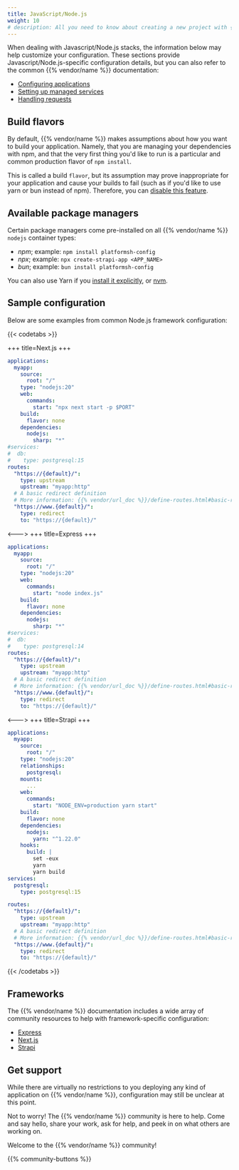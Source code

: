 ```yaml
---
title: JavaScript/Node.js
weight: 10
# description: All you need to know about creating a new project with {{% vendor/name %}}
---
```


When dealing with Javascript/Node.js stacks, the information below may help customize your configuration.
These sections provide Javascript/Node.js-specific configuration details, but you can also refer to the common {{% vendor/name %}} documentation:

- [Configuring applications](/create-apps)
- [Setting up managed services](/add-services)
- [Handling requests](/define-routes)

## Build flavors

By default, {{% vendor/name %}} makes assumptions about how you want to build your application.
Namely, that you are managing your dependencies with npm, and that the very first thing you'd like to run is a particular and common production flavor of `npm install`.

This is called a build `flavor`, but its assumption may prove inappropriate for your application and cause your builds to fail (such as if you'd like to use yarn or bun instead of npm).
Therefore, you can [disable this feature](/languages/nodejs#dependencies).

## Available package managers

Certain package managers come pre-installed on all {{% vendor/name %}} `nodejs` container types:

* *npm*; example: ``npm install platformsh-config``
* *npx*; example: ``npx create-strapi-app <APP_NAME>``
* *bun*; example: ``bun install platformsh-config``

You can also use Yarn if you [install it explicitly](/languages/nodejs#use-yarn-as-a-package-manager), or [nvm](/languages/nodejs/node-version.md#use-nvm).

## Sample configuration

Below are some examples from common Node.js framework configuration:

{{< codetabs >}}

+++
title=Next.js
+++

```yaml {configFile="app"}
applications:
  myapp:
    source:
      root: "/"
    type: "nodejs:20"
    web:
      commands:
        start: "npx next start -p $PORT"
    build:
      flavor: none
    dependencies:
      nodejs:
        sharp: "*"
#services:
#  db:
#    type: postgresql:15
routes:
  "https://{default}/":
    type: upstream
    upstream: "myapp:http"
  # A basic redirect definition
  # More information: {{% vendor/url_doc %}}/define-routes.html#basic-redirect-definition
  "https://www.{default}/":
    type: redirect
    to: "https://{default}/"
```

<--->
+++
title=Express
+++

```yaml {configFile="app"}
applications:
  myapp:
    source:
      root: "/"
    type: "nodejs:20"
    web:
      commands:
        start: "node index.js"
    build:
      flavor: none
    dependencies:
      nodejs:
        sharp: "*"
#services:
#  db:
#    type: postgresql:14
routes:
  "https://{default}/":
    type: upstream
    upstream: "myapp:http"
  # A basic redirect definition
  # More information: {{% vendor/url_doc %}}/define-routes.html#basic-redirect-definition
  "https://www.{default}/":
    type: redirect
    to: "https://{default}/"
```


<--->
+++
title=Strapi
+++

```yaml {configFile="app"}
applications:
  myapp:
    source:
      root: "/"
    type: "nodejs:20"
    relationships:
      postgresql:
    mounts:
      ...
    web:
      commands:
        start: "NODE_ENV=production yarn start"
    build:
      flavor: none
    dependencies:
      nodejs:
        yarn: "^1.22.0"
    hooks:
      build: |
        set -eux
        yarn
        yarn build
services:
  postgresql:
    type: postgresql:15

routes:
  "https://{default}/":
    type: upstream
    upstream: "myapp:http"
  # A basic redirect definition
  # More information: {{% vendor/url_doc %}}/define-routes.html#basic-redirect-definition
  "https://www.{default}/":
    type: redirect
    to: "https://{default}/"
```

{{< /codetabs >}}

## Frameworks

The {{% vendor/name %}} documentation includes a wide array of community resources to help with framework-specific configuration:

- [Express](/get-started/stacks/express)
- [Next.js](/get-started/stacks/nextjs)
- [Strapi](/get-started/stacks/strapi)

## Get support

While there are virtually no restrictions to you deploying any kind of application on {{% vendor/name %}}, configuration may still be unclear at this point.

Not to worry! The {{% vendor/name %}} community is here to help.
Come and say hello, share your work, ask for help, and peek in on what others are working on.

Welcome to the {{% vendor/name %}} community!

{{% community-buttons %}}
